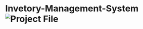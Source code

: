 # Invetory-Management-System![Project File](https://user-images.githubusercontent.com/106572388/217912196-01c7e411-65ec-4104-a25b-d42296b3c88a.png)

